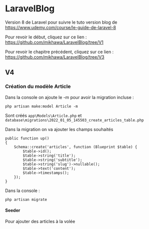 # LaravelBlog

Version 8 de Laravel pour suivre le tuto version blog de https://www.udemy.com/course/le-guide-de-laravel-8

Pour revoir le début, cliquez sur ce lien : https://github.com/mikhawa/LaravelBlog/tree/V1

Pour revoir le chapitre précédent, cliquez sur ce lien : https://github.com/mikhawa/LaravelBlog/tree/V3

## V4

### Création du modèle Article

Dans la console on ajoute le -m pour avoir la migration incluse :

    php artisan make:model Article -m

Sont créés `app\Models\Article.php` et `database\migrations\2022_01_05_145503_create_articles_table.php`

Dans la migration on va ajouter les champs souhaités

    public function up()
    {
        Schema::create('articles', function (Blueprint $table) {
            $table->id();
            $table->string('title');
            $table->string('subtitle');
            $table->string('slug')->nullable();
            $table->text('content');
            $table->timestamps();
        });
    }

Dans la console :

    php artisan migrate

#### Seeder

Pour ajouter des articles à la volée
